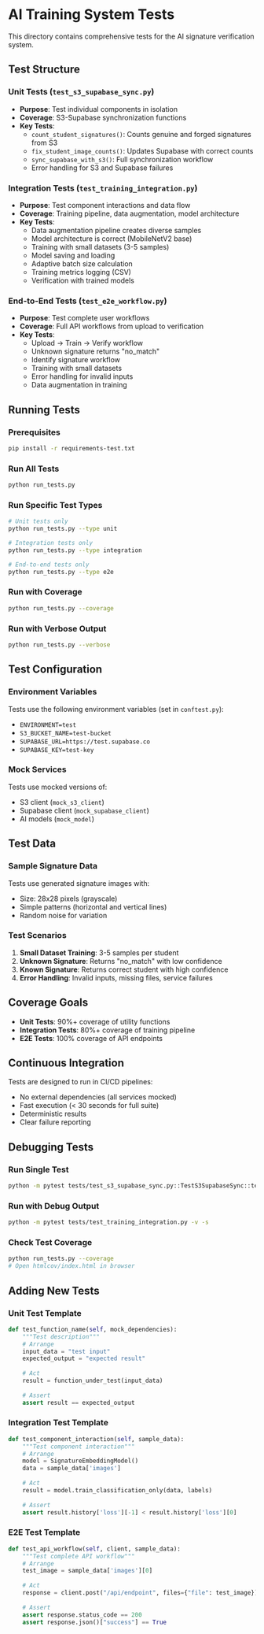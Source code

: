 # AI Training System Tests

This directory contains comprehensive tests for the AI signature verification system.

## Test Structure

### Unit Tests (`test_s3_supabase_sync.py`)
- **Purpose**: Test individual components in isolation
- **Coverage**: S3-Supabase synchronization functions
- **Key Tests**:
  - `count_student_signatures()`: Counts genuine and forged signatures from S3
  - `fix_student_image_counts()`: Updates Supabase with correct counts
  - `sync_supabase_with_s3()`: Full synchronization workflow
  - Error handling for S3 and Supabase failures

### Integration Tests (`test_training_integration.py`)
- **Purpose**: Test component interactions and data flow
- **Coverage**: Training pipeline, data augmentation, model architecture
- **Key Tests**:
  - Data augmentation pipeline creates diverse samples
  - Model architecture is correct (MobileNetV2 base)
  - Training with small datasets (3-5 samples)
  - Model saving and loading
  - Adaptive batch size calculation
  - Training metrics logging (CSV)
  - Verification with trained models

### End-to-End Tests (`test_e2e_workflow.py`)
- **Purpose**: Test complete user workflows
- **Coverage**: Full API workflows from upload to verification
- **Key Tests**:
  - Upload → Train → Verify workflow
  - Unknown signature returns "no_match"
  - Identify signature workflow
  - Training with small datasets
  - Error handling for invalid inputs
  - Data augmentation in training

## Running Tests

### Prerequisites
```bash
pip install -r requirements-test.txt
```

### Run All Tests
```bash
python run_tests.py
```

### Run Specific Test Types
```bash
# Unit tests only
python run_tests.py --type unit

# Integration tests only
python run_tests.py --type integration

# End-to-end tests only
python run_tests.py --type e2e
```

### Run with Coverage
```bash
python run_tests.py --coverage
```

### Run with Verbose Output
```bash
python run_tests.py --verbose
```

## Test Configuration

### Environment Variables
Tests use the following environment variables (set in `conftest.py`):
- `ENVIRONMENT=test`
- `S3_BUCKET_NAME=test-bucket`
- `SUPABASE_URL=https://test.supabase.co`
- `SUPABASE_KEY=test-key`

### Mock Services
Tests use mocked versions of:
- S3 client (`mock_s3_client`)
- Supabase client (`mock_supabase_client`)
- AI models (`mock_model`)

## Test Data

### Sample Signature Data
Tests use generated signature images with:
- Size: 28x28 pixels (grayscale)
- Simple patterns (horizontal and vertical lines)
- Random noise for variation

### Test Scenarios
1. **Small Dataset Training**: 3-5 samples per student
2. **Unknown Signature**: Returns "no_match" with low confidence
3. **Known Signature**: Returns correct student with high confidence
4. **Error Handling**: Invalid inputs, missing files, service failures

## Coverage Goals

- **Unit Tests**: 90%+ coverage of utility functions
- **Integration Tests**: 80%+ coverage of training pipeline
- **E2E Tests**: 100% coverage of API endpoints

## Continuous Integration

Tests are designed to run in CI/CD pipelines:
- No external dependencies (all services mocked)
- Fast execution (< 30 seconds for full suite)
- Deterministic results
- Clear failure reporting

## Debugging Tests

### Run Single Test
```bash
python -m pytest tests/test_s3_supabase_sync.py::TestS3SupabaseSync::test_count_student_signatures -v
```

### Run with Debug Output
```bash
python -m pytest tests/test_training_integration.py -v -s
```

### Check Test Coverage
```bash
python run_tests.py --coverage
# Open htmlcov/index.html in browser
```

## Adding New Tests

### Unit Test Template
```python
def test_function_name(self, mock_dependencies):
    """Test description"""
    # Arrange
    input_data = "test input"
    expected_output = "expected result"
    
    # Act
    result = function_under_test(input_data)
    
    # Assert
    assert result == expected_output
```

### Integration Test Template
```python
def test_component_interaction(self, sample_data):
    """Test component interaction"""
    # Arrange
    model = SignatureEmbeddingModel()
    data = sample_data['images']
    
    # Act
    result = model.train_classification_only(data, labels)
    
    # Assert
    assert result.history['loss'][-1] < result.history['loss'][0]
```

### E2E Test Template
```python
def test_api_workflow(self, client, sample_data):
    """Test complete API workflow"""
    # Arrange
    test_image = sample_data['images'][0]
    
    # Act
    response = client.post("/api/endpoint", files={"file": test_image})
    
    # Assert
    assert response.status_code == 200
    assert response.json()["success"] == True
```